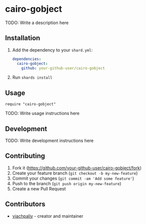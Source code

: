 # cairo-gobject

TODO: Write a description here

## Installation

1. Add the dependency to your `shard.yml`:

   ```yaml
   dependencies:
     cairo-gobject:
       github: your-github-user/cairo-gobject
   ```

2. Run `shards install`

## Usage

```crystal
require "cairo-gobject"
```

TODO: Write usage instructions here

## Development

TODO: Write development instructions here

## Contributing

1. Fork it (<https://github.com/your-github-user/cairo-gobject/fork>)
2. Create your feature branch (`git checkout -b my-new-feature`)
3. Commit your changes (`git commit -am 'Add some feature'`)
4. Push to the branch (`git push origin my-new-feature`)
5. Create a new Pull Request

## Contributors

- [viachpaliy](https://github.com/your-github-user) - creator and maintainer
